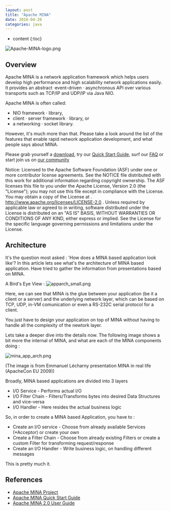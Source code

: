 ```yaml
---
layout: post
title: "Apache MINA"
date: 2016-04-20
categories: java
---
```


* content
{:toc}

![Apache-MINA-logo.png](http://upload.wikimedia.org/wikipedia/commons/3/34/Apache-MINA-logo.png)

## Overview

Apache MINA is a network application framework which helps users develop high performance and high scalability network applications easily.
It provides an abstract ·event-driven · asynchronous API over various transports such as TCP/IP and UDP/IP via Java NIO.

Apache MINA is often called:
- NIO framework · library,
- client · server framework · library, or
- a networking · socket library.

However, it's much more than that. Please take a look around the list of the features that enable rapid network application development, and what people says about MINA.

Please grab yourself a [download](https://mina.apache.org/mina-project/downloads.html), try our [Quick Start Guide](https://mina.apache.org/mina-project/quick-start-guide.html),
surf our [FAQ](https://mina.apache.org/mina-project/faq.html) or start join us on [our community](https://mina.apache.org/contact.html)

Notice: Licensed to the Apache Software Foundation (ASF) under one or more contributor license agreements. See the NOTICE file distributed with this work for additional information regarding copyright ownership. The ASF licenses this file to you under the Apache License, Version 2.0 (the "License"); you may not use this file except in compliance with the License. You may obtain a copy of the License at . http://www.apache.org/licenses/LICENSE-2.0 . Unless required by applicable law or agreed to in writing, software distributed under the License is distributed on an "AS IS" BASIS, WITHOUT WARRANTIES OR CONDITIONS OF ANY KIND, either express or implied. See the License for the specific language governing permissions and limitations under the License.


## Architecture

It's the question most asked : 'How does a MINA based application look like'? In this article lets see what's the architecture of MINA based application. Have tried to gather the information from presentations based on MINA.

A Bird's Eye View :
![apparch_small.png](https://mina.apache.org/staticresources/images/mina/apparch_small.png)

Here, we can see that MINA is the glue between your application (be it a client or a server) and the underlying network layer, which can be based on TCP, UDP, in-VM comunication or even a RS-232C serial protocol for a client.

You just have to design your application on top of MINA without having to handle all the complexity of the newtork layer.

Lets take a deeper dive into the details now. The following image shows a bit more the internal of MINA, and what are each of the MINA components doing :

![mina_app_arch.png](https://mina.apache.org/staticresources/images/mina/mina_app_arch.png)

(The image is from Emmanuel Lécharny presentation MINA in real life (ApacheCon EU 2009))

Broadly, MINA based applications are divided into 3 layers
- I/O Service - Performs actual I/O
- I/O Filter Chain - Filters/Transforms bytes into desired Data Structures and vice-versa
- I/O Handler - Here resides the actual business logic

So, in order to create a MINA based Application, you have to :
- Create an I/O service - Choose from already available Services (*Acceptor) or create your own
- Create a Filter Chain - Choose from already existing Filters or create a custom Filter for transforming request/response
- Create an I/O Handler - Write business logic, on handling different messages

This is pretty much it.


## References

- [Apache MINA Project](https://mina.apache.org)
- [Apache MINA Quick Start Guide](https://mina.apache.org/mina-project/quick-start-guide.html)
- [Apache MINA 2.0 User Guide](https://mina.apache.org/mina-project/userguide/user-guide-toc.html)